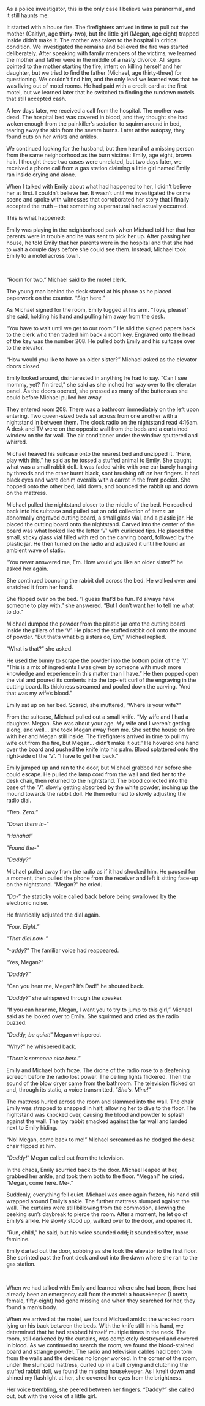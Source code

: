 As a police investigator, this is the only case I believe was paranormal, and it still haunts me:

It started with a house fire.  The firefighters arrived in time to pull out the mother (Caitlyn, age thirty-two), but the little girl (Megan, age eight) trapped inside didn’t make it.  The mother was taken to the hospital in critical condition.  We investigated the remains and believed the fire was started deliberately.  After speaking with family members of the victims, we learned the mother and father were in the middle of a nasty divorce.  All signs pointed to the mother starting the fire, intent on killing herself and her daughter, but we tried to find the father (Michael, age thirty-three) for questioning.  We couldn’t find him, and the only lead we learned was that he was living out of motel rooms.  He had paid with a credit card at the first motel, but we learned later that he switched to finding the rundown motels that still accepted cash.

A few days later, we received a call from the hospital.  The mother was dead.  The hospital bed was covered in blood, and they thought she had woken enough from the painkiller’s sedation to squirm around in bed, tearing away the skin from the severe burns.  Later at the autopsy, they found cuts on her wrists and ankles.

We continued looking for the husband, but then heard of a missing person from the same neighborhood as the burn victims: Emily, age eight, brown hair.  I thought these two cases were unrelated, but two days later, we received a phone call from a gas station claiming a little girl named Emily ran inside crying and alone.

When I talked with Emily about what had happened to her, I didn’t believe her at first.  I couldn’t believe her.  It wasn’t until we investigated the crime scene and spoke with witnesses that corroborated her story that I finally accepted the truth – that something supernatural had actually occurred.

This is what happened:

Emily was playing in the neighborhood park when Michael told her that her parents were in trouble and he was sent to pick her up.  After passing her house, he told Emily that her parents were in the hospital and that she had to wait a couple days before she could see them.  Instead, Michael took Emily to a motel across town.

&#x200B;

“Room for two,” Michael said to the motel clerk.

The young man behind the desk stared at his phone as he placed paperwork on the counter.  “Sign here.”

As Michael signed for the room, Emily tugged at his arm.  “Toys, please!” she said, holding his hand and pulling him away from the desk.

“You have to wait until we get to our room.”  He slid the signed papers back to the clerk who then traded him back a room key.  Engraved onto the head of the key was the number 208.  He pulled both Emily and his suitcase over to the elevator.

“How would you like to have an older sister?” Michael asked as the elevator doors closed.

Emily looked around, disinterested in anything he had to say.  “Can I see mommy, yet?  I’m tired,” she said as she inched her way over to the elevator panel.  As the doors opened, she pressed as many of the buttons as she could before Michael pulled her away.

They entered room 208.  There was a bathroom immediately on the left upon entering.  Two queen-sized beds sat across from one another with a nightstand in between them.  The clock radio on the nightstand read 4:16am.  A desk and TV were on the opposite wall from the beds and a curtained window on the far wall.  The air conditioner under the window sputtered and whirred.

Michael heaved his suitcase onto the nearest bed and unzipped it.  “Here, play with this,” he said as he tossed a stuffed animal to Emily.  She caught what was a small rabbit doll.  It was faded white with one ear barely hanging by threads and the other burnt black, soot brushing off on her fingers.  It had black eyes and wore denim overalls with a carrot in the front pocket.  She hopped onto the other bed, laid down, and bounced the rabbit up and down on the mattress.

Michael pulled the nightstand closer to the middle of the bed.  He reached back into his suitcase and pulled out an odd collection of items: an abnormally engraved cutting board, a small glass vial, and a plastic jar.  He placed the cutting board onto the nightstand.  Carved into the center of the board was what looked like the letter ‘V’ with curlicued tips.  He placed the small, sticky glass vial filled with red on the carving board, followed by the plastic jar.  He then turned on the radio and adjusted it until he found an ambient wave of static.

“You never answered me, Em.  How would you like an older sister?” he asked her again.

She continued bouncing the rabbit doll across the bed.  He walked over and snatched it from her hand.

She flipped over on the bed.  “I guess that’d be fun.  I’d always have someone to play with,” she answered.  “But I don’t want her to tell me what to do.”

Michael dumped the powder from the plastic jar onto the cutting board inside the pillars of the ‘V’.  He placed the stuffed rabbit doll onto the mound of powder.  “But that’s what big sisters do, Em,” Michael replied.

“What is that?” she asked.

He used the bunny to scrape the powder into the bottom point of the ‘V’.  “This is a mix of ingredients I was given by someone with much more knowledge and experience in this matter than I have.”  He then popped open the vial and poured its contents into the top-left curl of the engraving in the cutting board.  Its thickness streamed and pooled down the carving.  “And that was my wife’s blood.”

Emily sat up on her bed.  Scared, she muttered, “Where is your wife?”

From the suitcase, Michael pulled out a small knife.  “My wife and I had a daughter.  Megan.  She was about your age.  My wife and I weren’t getting along, and well… she took Megan away from me.  She set the house on fire with her and Megan still inside.  The firefighters arrived in time to pull my wife out from the fire, but Megan… didn’t make it out.”  He hovered one hand over the board and pushed the knife into his palm.  Blood splattered onto the right-side of the ‘V’.  “I have to get her back.”

Emily jumped up and ran to the door, but Michael grabbed her before she could escape.  He pulled the lamp cord from the wall and tied her to the desk chair, then returned to the nightstand.  The blood collected into the base of the ‘V’, slowly getting absorbed by the white powder, inching up the mound towards the rabbit doll.  He then returned to slowly adjusting the radio dial.

“*Two.  Zero.*”

“*Down there in-*”

“*Hahaha!*”

“*Found the-*”

“*Daddy?*”

Michael pulled away from the radio as if it had shocked him.  He paused for a moment, then pulled the phone from the receiver and left it sitting face-up on the nightstand.  “Megan?” he cried.

“*Da-*” the staticky voice called back before being swallowed by the electronic noise.

He frantically adjusted the dial again.

“*Four.  Eight.*”

“*That dial now-*”

“*-addy?*”  The familiar voice had reappeared.

“Yes, Megan?”

“*Daddy?*”

“Can you hear me, Megan?  It’s Dad!” he shouted back.

“*Daddy?*” she whispered through the speaker.

“If you can hear me, Megan, I want you to try to jump to this girl,” Michael said as he looked over to Emily.  She squirmed and cried as the radio buzzed.

“*Daddy, be quiet!*” Megan whispered.

“Why?” he whispered back.

“*There’s someone else here.*”

Emily and Michael both froze.  The drone of the radio rose to a deafening screech before the radio lost power.  The ceiling lights flickered.  Then the sound of the blow dryer came from the bathroom.  The television flicked on and, through its static, a voice transmitted, “*She’s.  Mine!*”

The mattress hurled across the room and slammed into the wall.  The chair Emily was strapped to snapped in half, allowing her to dive to the floor.  The nightstand was knocked over, causing the blood and powder to splash against the wall.  The toy rabbit smacked against the far wall and landed next to Emily hiding.

“No!  Megan, come back to me!” Michael screamed as he dodged the desk chair flipped at him.

“*Daddy!*” Megan called out from the television.

In the chaos, Emily scurried back to the door.  Michael leaped at her, grabbed her ankle, and took them both to the floor.  “Megan!” he cried.  “Megan, come here.  Me-.”

Suddenly, everything fell quiet.  Michael was once again frozen, his hand still wrapped around Emily’s ankle.  The further mattress slumped against the wall.  The curtains were still billowing from the commotion, allowing the peeking sun’s daybreak to pierce the room.  After a moment, he let go of Emily’s ankle.  He slowly stood up, walked over to the door, and opened it.

“Run, child,” he said, but his voice sounded odd; it sounded softer, more feminine.

Emily darted out the door, sobbing as she took the elevator to the first floor.  She sprinted past the front desk and out into the dawn where she ran to the gas station.

&#x200B;

When we had talked with Emily and learned where she had been, there had already been an emergency call from the motel: a housekeeper (Loretta, female, fifty-eight) had gone missing and when they searched for her, they found a man’s body.

When we arrived at the motel, we found Michael amidst the wrecked room lying on his back between the beds.  With the knife still in his hand, we determined that he had stabbed himself multiple times in the neck.  The room, still darkened by the curtains, was completely destroyed and covered in blood.  As we continued to search the room, we found the blood-stained board and strange powder.  The radio and television cables had been torn from the walls and the devices no longer worked.  In the corner of the room, under the slumped mattress, curled up in a ball crying and clutching the stuffed rabbit doll, we found the missing housekeeper.  As I knelt down and shined my flashlight at her, she covered her eyes from the brightness.

Her voice trembling, she peered between her fingers.  “Daddy?” she called out, but with the voice of a little girl.
